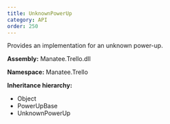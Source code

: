 ```yaml
---
title: UnknownPowerUp
category: API
order: 250
---
```


Provides an implementation for an unknown power-up.

**Assembly:** Manatee.Trello.dll

**Namespace:** Manatee.Trello

**Inheritance hierarchy:**

- Object
- PowerUpBase
- UnknownPowerUp

